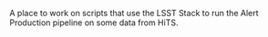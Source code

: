 A place to work on scripts that use the LSST Stack to run the Alert Production pipeline on some data from HiTS.
